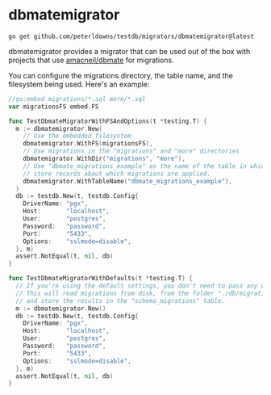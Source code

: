 # dbmatemigrator

```shell
go get github.com/peterldowns/testdb/migrators/dbmatemigrator@latest
```

dbmatemigrator provides a migrator that can be used out of the box with projects
that use [amacneil/dbmate](https://github.com/amacneil/dbmate) for migrations.

You can configure the migrations directory, the table name, and the filesystem
being used. Here's an example:

```go
//go:embed migrations/*.sql more/*.sql
var migrationsFS embed.FS

func TestDbmateMigratorWithFSAndOptions(t *testing.T) {
  m := dbmatemigrator.New(
    // Use the embedded filesystem
    dbmatemigrator.WithFS(migrationsFS),
    // Use migrations in the "migrations" and "more" directories
    dbmatemigrator.WithDir("migrations", "more"),
    // Use "dbmate_migrations_example" as the name of the table in which to
    // store records about which migrations are applied.
    dbmatemigrator.WithTableName("dbmate_migrations_example"),
  )
  db := testdb.New(t, testdb.Config{
    DriverName: "pgx",
    Host:       "localhost",
    User:       "postgres",
    Password:   "password",
    Port:       "5433",
    Options:    "sslmode=disable",
  }, m)
  assert.NotEqual(t, nil, db)
}

func TestDbmateMigratorWithDefaults(t *testing.T) {
  // If you're using the default settings, you don't need to pass any options.
  // This will read migrations from disk, from the folder "./db/migrations",
  // and store the results in the "schema_migrations" table.
  m := dbmatemigrator.New()
  db := testdb.New(t, testdb.Config{
    DriverName: "pgx",
    Host:       "localhost",
    User:       "postgres",
    Password:   "password",
    Port:       "5433",
    Options:    "sslmode=disable",
  }, m)
  assert.NotEqual(t, nil, db)
}
```